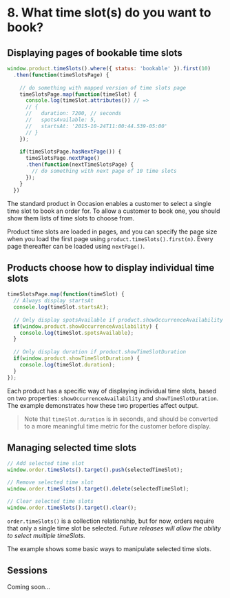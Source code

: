 # 8. What time slot(s) do you want to book?

## Displaying pages of bookable time slots

```javascript
window.product.timeSlots().where({ status: 'bookable' }).first(10)
  .then(function(timeSlotsPage) {
    
    // do something with mapped version of time slots page
    timeSlotsPage.map(function(timeSlot) {
      console.log(timeSlot.attributes()) // =>
      // {
      //   duration: 7200, // seconds
      //   spotsAvailable: 5,
      //   startsAt: '2015-10-24T11:00:44.539-05:00'
      // }
    });
    
    if(timeSlotsPage.hasNextPage()) {
      timeSlotsPage.nextPage()
      .then(function(nextTimeSlotsPage) {
        // do something with next page of 10 time slots
      });
    }
  })
```

The standard product in Occasion enables a customer to select a single time slot to book an order for. To allow a customer to book one, you should show them lists of time slots to choose from.

Product time slots are loaded in pages, and you can specify the page size when you load the first page using `product.timeSlots().first(n)`. Every page thereafter can be loaded using `nextPage()`.

## Products choose how to display individual time slots

```javascript
timeSlotsPage.map(function(timeSlot) {
  // Always display startsAt
  console.log(timeSlot.startsAt);
  
  // Only display spotsAvailable if product.showOccurrenceAvailability
  if(window.product.showOccurrenceAvailability) {
    console.log(timeSlot.spotsAvailable);
  }
  
  // Only display duration if product.showTimeSlotDuration
  if(window.product.showTimeSlotDuration) {
    console.log(timeSlot.duration);
  }
});
```

Each product has a specific way of displaying individual time slots, based on two properties: `showOccurrenceAvailability` and `showTimeSlotDuration`.
The example demonstrates how these two properties affect output.

> Note that `timeSlot.duration` is in seconds, and should be converted to a more meaningful time metric for the customer before display.

## Managing selected time slots

```javascript
// Add selected time slot
window.order.timeSlots().target().push(selectedTimeSlot);

// Remove selected time slot
window.order.timeSlots().target().delete(selectedTimeSlot);

// Clear selected time slots
window.order.timeSlots().target().clear();
```

`order.timeSlots()` is a collection relationship, but for now, orders require that only a single time slot be selected. *Future releases will allow the ability to select multiple timeSlots.*

The example shows some basic ways to manipulate selected time slots.

## Sessions

Coming soon...